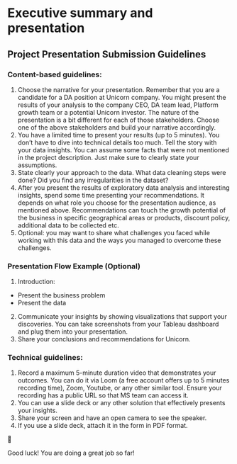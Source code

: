 # Executive summary and presentation

## Project Presentation Submission Guidelines

### Content-based guidelines:

1. Choose the narrative for your presentation. Remember that you are a candidate for a DA position at Unicorn company. You might present the results of your analysis to the company CEO, DA team lead, Platform growth team or a potential Unicorn investor. The nature of the presentation is a bit different for each of those stakeholders. Choose one of the above stakeholders and build your narrative accordingly.
2. You have a limited time to present your results (up to 5 minutes). You don’t have to dive into technical details too much. Tell the story with your data insights. You can assume some facts that were not mentioned in the project description. Just make sure to clearly state your assumptions.
3. State clearly your approach to the data. What data cleaning steps were done? Did you find any irregularities in the dataset?
4. After you present the results of exploratory data analysis and interesting insights, spend some time presenting your recommendations. It depends on what role you choose for the presentation audience, as mentioned above. Recommendations can touch the growth potential of the business in specific geographical areas or products, discount policy, additional data to be collected etc.
5. Optional: you may want to share what challenges you faced while working with this data and the ways you managed to overcome these challenges.

### Presentation Flow Example (Optional)

1. Introduction:
- Present the business problem
- Present the data
2. Communicate your insights by showing visualizations that support your discoveries. You can take screenshots from your Tableau dashboard and plug them into your presentation.
3. Share your conclusions and recommendations for Unicorn.

### Technical guidelines:

1. Record a maximum 5-minute duration video that demonstrates your outcomes. You can do it via Loom (a free account offers up to 5 minutes recording time), Zoom, Youtube, or any other similar tool. Ensure your recording has a public URL so that MS team can access it.
2. You can use a slide deck or any other solution that effectively presents your insights.
3. Share your screen and have an open camera to see the speaker.
4. If you use a slide deck, attach it in the form in PDF format.

🦄

Good luck! You are doing a great job so far!
